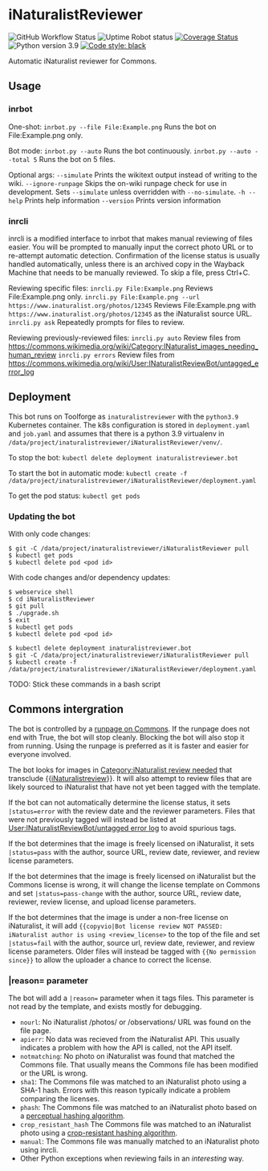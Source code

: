 # iNaturalistReviewer
![GitHub Workflow Status](https://img.shields.io/github/actions/workflow/status/AntiCompositeNumber/iNaturalistReviewer/pythonapp.yml?branch=master)
![Uptime Robot status](https://img.shields.io/uptimerobot/status/m784049619-0b897b81ddd538c8962c1172?label=runpage)
[![Coverage Status](https://coveralls.io/repos/github/AntiCompositeNumber/iNaturalistReviewer/badge.svg?branch=master)](https://coveralls.io/github/AntiCompositeNumber/iNaturalistReviewer?branch=master)
![Python version 3.9](https://img.shields.io/badge/python-v3.9-blue)
[![Code style: black](https://img.shields.io/badge/code%20style-black-000000.svg)](https://github.com/psf/black)

Automatic iNaturalist reviewer for Commons.

## Usage
### inrbot
One-shot:
`inrbot.py --file File:Example.png` Runs the bot on File:Example.png only.

Bot mode:
`inrbot.py --auto` Runs the bot continuously.
`inrbot.py --auto --total 5` Runs the bot on 5 files.

Optional args:
`--simulate` Prints the wikitext output instead of writing to the wiki.
`--ignore-runpage` Skips the on-wiki runpage check for use in development. Sets `--simulate` unless overridden with `--no-simulate`.
`-h --help` Prints help information
`--version` Prints version information

### inrcli
inrcli is a modified interface to inrbot that makes manual reviewing of files easier. You will be prompted to manually input the correct photo URL or to re-attempt automatic detection. Confirmation of the license status is usually handled automatically, unless there is an archived copy in the Wayback Machine that needs to be manually reviewed. To skip a file, press Ctrl+C.

Reviewing specific files:
`inrcli.py File:Example.png` Reviews File:Example.png only.
`inrcli.py File:Example.png --url https://www.inaturalist.org/photos/12345` Reviews File:Example.png with `https://www.inaturalist.org/photos/12345` as the iNaturalist source URL.
`inrcli.py ask` Repeatedly prompts for files to review.

Reviewing previously-reviewed files:
`inrcli.py auto` Review files from https://commons.wikimedia.org/wiki/Category:INaturalist_images_needing_human_review
`inrcli.py errors` Review files from https://commons.wikimedia.org/wiki/User:INaturalistReviewBot/untagged_error_log

## Deployment
This bot runs on Toolforge as `inaturalistreviewer` with the `python3.9` Kubernetes container.
The k8s configuration is stored in `deployment.yaml` and `job.yaml` and assumes that there is a python 3.9 virtualenv in `/data/project/inaturalistreviewer/iNaturalistReviewer/venv/`.

To stop the bot:
`kubectl delete deployment inaturalistreviewer.bot`

To start the bot in automatic mode:
`kubectl create -f /data/project/inaturalistreviewer/iNaturalistReviewer/deployment.yaml`

To get the pod status:
`kubectl get pods`

### Updating the bot
With only code changes:
```console
$ git -C /data/project/inaturalistreviewer/iNaturalistReviewer pull
$ kubectl get pods
$ kubectl delete pod <pod id>
```

With code changes and/or dependency updates:
```console
$ webservice shell
$ cd iNaturalistReviewer
$ git pull
$ ./upgrade.sh
$ exit
$ kubectl get pods
$ kubectl delete pod <pod id>
```

```console
$ kubectl delete deployment inaturalistreviewer.bot
$ git -C /data/project/inaturalistreviewer/iNaturalistReviewer pull
$ kubectl create -f /data/project/inaturalistreviewer/iNaturalistReviewer/deployment.yaml
```

TODO: Stick these commands in a bash script

## Commons intergration
The bot is controlled by a [runpage on Commons](https://commons.wikimedia.org/wiki/User:INaturalistReviewBot/Run). If the runpage does not end with True, the bot will stop cleanly. Blocking the bot will also stop it from running. Using the runpage is preferred as it is faster and easier for everyone involved.

The bot looks for images in [Category:iNaturalist review needed](https://commons.wikimedia.org/wiki/Category:INaturalist_review_needed) that transclude {{[iNaturalistreview](https://commons.wikimedia.org/wiki/Template:INaturalistreview)}}. It will also attempt to review files that are likely sourced to iNaturalist that have not yet been tagged with the template.

If the bot can not automatically determine the license status, it sets `|status=error` with the review date and the reviewer parameters. Files that were not previously tagged will instead be listed at [User:INaturalistReviewBot/untagged error log](https://commons.wikimedia.org/wiki/User:INaturalistReviewBot/untagged_error_log) to avoid spurious tags.

If the bot determines that the image is freely licensed on iNaturalist, it sets `|status=pass` with the author, source URL, review date, reviewer, and review license parameters.

If the bot determines that the image is freely licensed on iNaturalist but the Commons license is wrong, it will change the license template on Commons and set `|status=pass-change` with the author, source URL, review date, reviewer, review license, and upload license parameters.

If the bot determines that the image is under a non-free license on iNaturalist, it will add `{{copyvio|Bot license review NOT PASSED: iNaturalist author is using <review_license>` to the top of the file and set `|status=fail` with the author, source url, review date, reviewer, and review license parameters. Older files will instead be tagged with `{{No permission since}}` to allow the uploader a chance to correct the license.

### |reason= parameter
The bot will add a `|reason=` parameter when it tags files. This parameter is not read by the template, and exists mostly for debugging.
- `nourl`: No iNaturalist /photos/ or /observations/ URL was found on the file page.
- `apierr`: No data was recieved from the iNaturalist API. This usually indicates a problem with how the API is called, not the API itself.
- `notmatching`: No photo on iNaturalist was found that matched the Commons file. That usually means the Commons file has been modified or the URL is wrong.
- `sha1`: The Commons file was matched to an iNaturalist photo using a SHA-1 hash. Errors with this reason typically indicate a problem comparing the licenses.
- `phash`: The Commons file was matched to an iNaturalist photo based on a [perceptual hashing algorithm](https://github.com/JohannesBuchner/imagehash).
- `crop_resistant_hash` The Commons file was matched to an iNaturalist photo using a [crop-resistant hashing algorithm](https://github.com/JohannesBuchner/imagehash).
- `manual`: The Commons file was manually matched to an iNaturalist photo using inrcli.
- Other Python exceptions when reviewing fails in an *interesting* way.
